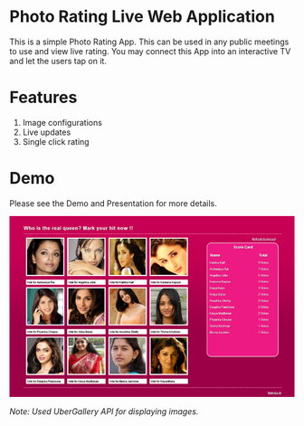 # Photo Rating Live Web Application

This is a simple Photo Rating App. This can be used in any public meetings to use and view live rating. You may connect this App into an interactive TV and let the users tap on it. 

# Features
1. Image configurations
2. Live updates
3. Single click rating

# Demo
Please see the Demo and Presentation for more details.

<img src="https://github.com/vipinmpd08/Photo-Rating-Web-App/blob/master/Demo.png?raw=true"/>

<i>Note: Used UberGallery API for displaying images.</i>
